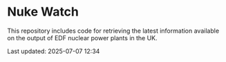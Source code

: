 # Nuke Watch

This repository includes code for retrieving the latest information available on the output of EDF nuclear power plants in the UK.

Last updated: 2025-07-07 12:34